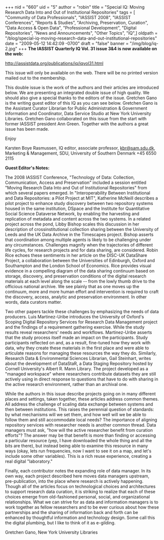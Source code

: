 +++
nid = "660"
uid = "5"
author = "robin"
title = "Special IQ: Moving Research Data Into and Out of Institutional Repositories"
tags = [ "Community of Data Professionals", "IASSIST 2008", "IASSIST Conferences", "Reports & Studies", "Archiving, Preservation, Curation", "Data Access & Open Data", "Professional Development", "Digital Repositories", "News and Announcements", "Other Topics", "IQ",]
oldpath = "/blog/special-iq-moving-research-data-and-out-institutional-repositories"
date = "2009-05-12 14:42:09 -0700"
draft = "false"
banner = "/img/blog/iq-2.jpg"
+++
**The IASSIST Quarterly IQ Vol. 31 issue 3&4 is now available on the web:**

<http://iassistdata.org/publications/iq/iqvol31.html>

This issue will only be available on the web. There will be no printed
version mailed out to the membership.

This double issue is the work of the authors and their articles are
introduced below. We are presenting an integrated double issue of high
quality. We should also give a special thanks to the editors of the
issue. Gretchen Gano is the writing guest editor of this IQ as you can
see below. Gretchen Gano is the Assistant Curator Librarian for Public
Administration & Government Information and Coordinator, Data Service
Studio at New York University Libraries. Gretchen Gano collaborated on
this issue from the start with former IASSIST president Ann Green.
Together with the authors a great issue has been made.

Enjoy

Karsten Boye Rasmussen, IQ editor, associate professor, kbr@sam.sdu.dk,
Marketing & Management, SDU, University of Southern Denmark +45 6550
2115

**Guest Editor's Notes:**

The 2008 IASSIST Conference, "Technology of Data: Collection,
Communication, Access and Preservation" included a session entitled
"Moving Research Data Into and Out of Institutional Repositories" from
which several papers emerged. In "Interoperability Between Institutional
and Data Repositories: a Pilot Project at MIT", Katherine McNeill
describes a pilot project to enhance study discovery between two
repository systems housed in the same institution, DSpace and the
Institute for Quantitative Social Science Dataverse Network, by enabling
the harvesting and replication of metadata and content across the two
systems. In a related project across the pond, Libby Bishop scales this
discussion in her description of crossinstitutional collection sharing
between the University of Leeds and the UK Data Archive in the
Timescapes project. Bishop asserts that coordination among multiple
agents is likely to be challenging under any circumstances. Challenges
magnify when the trajectories of different life cycles, for research
projects and for data sharing, are considered. Robin Rice echoes these
sentiments in her article on the DISC-UK DataShare Project, a
collaboration between the Universities of Edinburgh, Oxford and
Southampton and the London School of Economics. Rice provides visual
evidence in a compelling diagram of the data sharing continuum based on
storage, discovery, and preservation conditions of the digital research
materials at each level along the scale -- from the lowly thumb drive
to the officious national archive. We see plainly that as one moves up
the continuum, more and more human effort and intervention is required
to craft the discovery, access, analytic and preservation environment.
In other words, data curators matter.

Two other papers tackle these challenges by emphasizing the needs of
data producers. Luis Martinez-Uribe introduces the University of
Oxford's Scoping Digital Repository Services for Research Data
Management project and the findings of a requirement gathering exercise.
While the study results reveal researchers' needs and workflows.
Martinez-Uribe asserts that the study process itself made an impact on
the participants. Study participants reflected on and, as a result,
fine-tuned how they work with data, why they create these materials in
the first place and were able to articulate reasons for managing these
resources the way they do. Similarly, Research Data & Environmental
Sciences Librarian, Gail Steinhart, writes about the development of
DataStaR, a Data Staging Repository hosted by Cornell University's
Albert R. Mann Library. The project developed as a "managed workspace"
where researchers contribute datasets they are still actively using in
direct response to questions that have to do with sharing in the active
research environment, rather than an archival one.

While the authors in this issue describe projects going on in many
different places and settings, taken together, these articles address
common themes. All address the challenge of scaling data exchange
between systems and then between institutions. This raises the perennial
question of standards: by what mechanisms will we set them, and how well
will we be able to follow them and still accommodate local needs? The
importance of aligning repository services with researcher needs is
another common thread. Data managers must ask, "how will the active
researcher benefit from curation efforts"? The answer may be that
benefit is more than finding or accessing a particular resource (yep, I
have downloaded the whole thing and all the bits are there), but instead
being able to examine this resource in many ways (okay, lets run
frequencies, now I want to see it on a map, and let's include some other
variables). This is a rich reuse experience, creating a real digital
"laboratory."

Finally, each contributor notes the expanding role of data manager. In
its own way, each project described here moves data managers upstream,
pre-publication, into the place where research is actively happening.
Though all of the articles focus on technological choices and
architectures to support research data curation, it is striking to
realize that each of these choices emerge from old-fashioned personal,
social, and organizational relationships. What we can strive for as data
and information managers is to work together as fellow researchers and
to be ever curious about how these partnerships and the sharing of
information back and forth can be enhanced by thoughtful information and
technology design. Some call this the digital plumbing, but I like to
think of it as e-gilding.

Gretchen Gano, New York University Libraries
